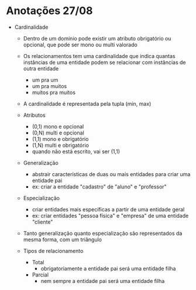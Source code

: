 # Anotações 27/08

- Cardinalidade
  - Dentro de um domínio pode existir um atributo obrigatório ou opcional, que pode ser mono ou multi valorado

  - Os relacionamentos tem uma cardinalidade que indica quantas instâncias de uma entidade podem se relacionar com instâncias de outra entidade
    - um pra um
    - um pra muitos
    - muitos pra muitos

  - A cardinalidade é representada pela tupla (min, max)

  - Atributos
    - (0,1) mono e opcional
    - (0,N) multi e opcional
    - (1,1) mono e obrigatório
    - (1,N) multi e obrigatório
    - quando não está escrito, vai ser (1,1)
  
  - Generalização
    - abstrair características de duas ou mais entidades para criar uma entidade pai
    - ex: criar a entidade "cadastro" de "aluno" e "professor"

  - Especialização
    - criar entidades mais específicas a partir de uma entidade geral
    - ex: criar entidades "pessoa física" e "empresa" de uma entidade "cliente"

  - Tanto generalização quanto especialização são representados da mesma forma, com um triângulo

  - Tipos de relacionamento
    - Total
      - obrigatoriamente a entidade pai será uma entidade filha
    - Parcial
      - nem sempre a entidade pai será uma entidade filha
  